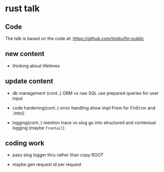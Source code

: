 # rust talk

## Code
The talk is based on the code at: https://github.com/toidiu/fin-public

## new content
- thinking about lifetimes

## update content
- db management (cont..) ORM vs raw SQL
use prepared queries for user input

- code hardening(cont..) error handling
show impl From<PostgresErr> for FinError and .into()

- logging(cont..)
mention trace vs slog
go into structured and contextual logging (maybe `frontail`)




## coding work
- pass slog logger thru rather than copy ROOT

- maybe gen request id per request
